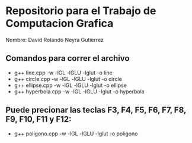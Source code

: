 Repositorio para el Trabajo de Computacion Grafica
==================================================

Nombre: David Rolando Neyra Gutierrez

Comandos para correr el archivo
-------------------------------

+ g++ line.cpp -w -lGL -lGLU -lglut -o line
+ g++ circle.cpp -w -lGL -lGLU -lglut -o circle
+ g++ ellipse.cpp -w -lGL -lGLU -lglut -o ellipse
+ g++ hyperbola.cpp -w -lGL -lGLU -lglut -o hyperbola

Puede precionar las teclas F3, F4, F5, F6, F7, F8, F9, F10, F11 y F12:
----------------------------------------------------------------------
+ g++ poligono.cpp -w -lGL -lGLU -lglut -o poligono
